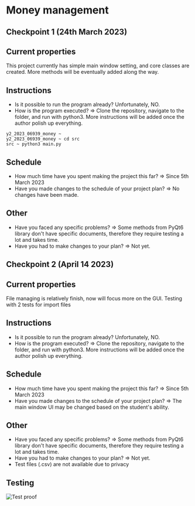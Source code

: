 # Money management

## Checkpoint 1 (24th March 2023)

## Current properties

This project currently has simple main window setting, and core classes are created. More methods will be eventually
added along the way.


## Instructions

 - Is it possible to run the program already? Unfortunately, NO.
 - How is the program executed? => Clone the repository, navigate to the folder, and run with python3. More instructions will be added once the author polish up everything.
```commandline
y2_2023_06939_money ~
y2_2023_06939_money ~ cd src
src ~ python3 main.py
```

## Schedule

 - How much time have you spent making the project this far? => Since 5th March 2023
 - Have you made changes to the schedule of your project plan? => No changes have been made.

## Other

 - Have you faced any specific problems? => Some methods from PyQt6 library don't have specific documents, therefore they require testing a lot and takes time.
 - Have you had to make changes to your plan? => Not yet.

## Checkpoint 2 (April 14 2023)

## Current properties
File managing is relatively finish, now will focus more on the GUI. Testing with 2 tests for import files


## Instructions

 - Is it possible to run the program already? Unfortunately, NO.
 - How is the program executed? => Clone the repository, navigate to the folder, and run with python3. More instructions will be added once the author polish up everything.

## Schedule

 - How much time have you spent making the project this far? => Since 5th March 2023
 - Have you made changes to the schedule of your project plan? => The main window UI may be changed based on the student's ability.

## Other

 - Have you faced any specific problems? => Some methods from PyQt6 library don't have specific documents, therefore they require testing a lot and takes time.
 - Have you had to make changes to your plan? => Not yet.
 - Test files (.csv) are not available due to privacy


## Testing
![Test proof](test_proof.png)
